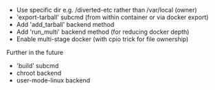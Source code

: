 - Use specific dir e.g. /diverted-etc rather than /var/local (owner)
- 'export-tarball' subcmd (from within container or via docker export)
- Add 'add_tarball' backend method
- Add 'run_multi' backend method (for reducing docker depth)
- Enable multi-stage docker (with cpio trick for file ownership)

Further in the future
- 'build' subcmd
- chroot backend
- user-mode-linux backend
